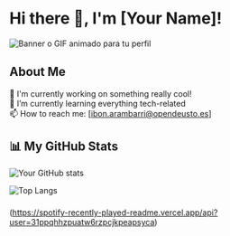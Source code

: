 # Hi there 👋, I'm [Your Name]!

![Banner o GIF animado para tu perfil](URL_AL_IMAGEN)

## About Me

🔭 I'm currently working on something really cool!  
🌱 I’m currently learning everything tech-related  
📫 How to reach me: [ibon.arambarri@opendeusto.es]

## 📊 My GitHub Stats

![Your GitHub stats](https://github-readme-stats.vercel.app/api?username=ibonarambarri&show_icons=true&count_private=true&hide=stars)

![Top Langs](https://github-readme-stats.vercel.app/api/top-langs/?username=ibonarambarri&layout=compact)


###

  (https://spotify-recently-played-readme.vercel.app/api?user=31ppqhhzpuatw6rzpcjkpeapsyca)


###

